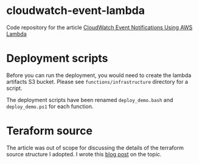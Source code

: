 # cloudwatch-event-lambda

Code repository for the article [CloudWatch Event Notifications Using AWS Lambda](https://blog.codeship.com/cloudwatch-event-notifications-using-aws-lambda/)


# Deployment scripts

Before you can run the deployment, you would need to create the lambda artifacts S3 bucket. Please see `functions/infrastructure`
directory for a script.

The deployment scripts have been renamed `deploy_demo.bash` and `deploy_demo.ps1` for each function.

# Teraform source

The article was out of scope for discussing the details of the terraform source structure I adopted. I wrote this
[blog post](https://echorand.me/managing-aws-lambda-functions-from-start-to-finish-with-terraform.html) on the topic.

